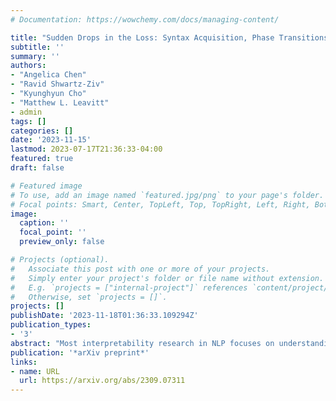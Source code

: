 ```yaml
---
# Documentation: https://wowchemy.com/docs/managing-content/

title: "Sudden Drops in the Loss: Syntax Acquisition, Phase Transitions, and Simplicity Bias in MLMs"
subtitle: ''
summary: ''
authors:
- "Angelica Chen"
- "Ravid Shwartz-Ziv"
- "Kyunghyun Cho"
- "Matthew L. Leavitt"
- admin
tags: []
categories: []
date: '2023-11-15'
lastmod: 2023-07-17T21:36:33-04:00
featured: true
draft: false

# Featured image
# To use, add an image named `featured.jpg/png` to your page's folder.
# Focal points: Smart, Center, TopLeft, Top, TopRight, Left, Right, BottomLeft, Bottom, BottomRight.
image:
  caption: ''
  focal_point: ''
  preview_only: false

# Projects (optional).
#   Associate this post with one or more of your projects.
#   Simply enter your project's folder or file name without extension.
#   E.g. `projects = ["internal-project"]` references `content/project/deep-learning/index.md`.
#   Otherwise, set `projects = []`.
projects: []
publishDate: '2023-11-18T01:36:33.109294Z'
publication_types:
- '3'
abstract: "Most interpretability research in NLP focuses on understanding the behavior and features of a fully trained model. However, certain insights into model behavior may only be accessible by observing the trajectory of the training process. We present a case study of syntax acquisition in masked language models (MLMs) that demonstrates how analyzing the evolution of interpretable artifacts throughout training deepens our understanding of emergent behavior. In particular, we study Syntactic Attention Structure (SAS), a naturally emerging property of MLMs wherein specific Transformer heads tend to focus on specific syntactic relations. We identify a brief window in pretraining when models abruptly acquire SAS, concurrent with a steep drop in loss. This breakthrough precipitates the subsequent acquisition of linguistic capabilities. We then examine the causal role of SAS by manipulating SAS during training, and demonstrate that SAS is necessary for the development of grammatical capabilities. We further find that SAS competes with other beneficial traits during training, and that briefly suppressing SAS improves model quality. These findings offer an interpretation of a real-world example of both simplicity bias and breakthrough training dynamics."
publication: '*arXiv preprint*'
links:
- name: URL
  url: https://arxiv.org/abs/2309.07311
---
```

